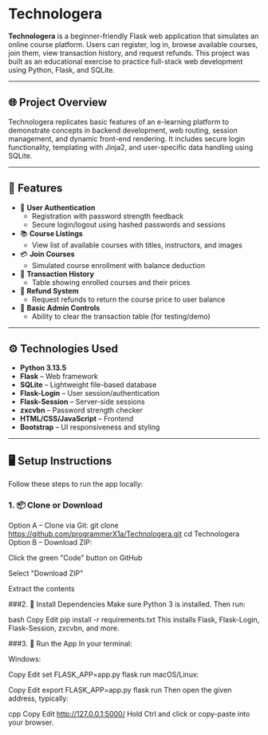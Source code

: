 
# Technologera

**Technologera** is a beginner-friendly Flask web application that simulates an online course platform. Users can register, log in, browse available courses, join them, view transaction history, and request refunds. This project was built as an educational exercise to practice full-stack web development using Python, Flask, and SQLite.

---

## 🌐 Project Overview

Technologera replicates basic features of an e-learning platform to demonstrate concepts in backend development, web routing, session management, and dynamic front-end rendering. It includes secure login functionality, templating with Jinja2, and user-specific data handling using SQLite.

---

## 🚀 Features

- 🔐 **User Authentication**
  - Registration with password strength feedback
  - Secure login/logout using hashed passwords and sessions
- 📚 **Course Listings**
  - View list of available courses with titles, instructors, and images
- 💳 **Join Courses**
  - Simulated course enrollment with balance deduction
- 📜 **Transaction History**
  - Table showing enrolled courses and their prices
- 🔁 **Refund System**
  - Request refunds to return the course price to user balance
- 🧾 **Basic Admin Controls**
  - Ability to clear the transaction table (for testing/demo)

---

## ⚙️ Technologies Used

- **Python 3.13.5**
- **Flask** – Web framework
- **SQLite** – Lightweight file-based database
- **Flask-Login** – User session/authentication
- **Flask-Session** – Server-side sessions
- **zxcvbn** – Password strength checker
- **HTML/CSS/JavaScript** – Frontend
- **Bootstrap** – UI responsiveness and styling

---
  ## 🖥️ Setup Instructions

Follow these steps to run the app locally:

### 1. 📦 Clone or Download

Option A – Clone via Git:
git clone https://github.com/programmerX1a/Technologera.git
cd Technologera
Option B – Download ZIP:

Click the green "Code" button on GitHub

Select "Download ZIP"

Extract the contents

###2. 🐍 Install Dependencies
Make sure Python 3 is installed. Then run:

bash
Copy
Edit
pip install -r requirements.txt
This installs Flask, Flask-Login, Flask-Session, zxcvbn, and more.

###3. 🚦 Run the App
In your terminal:

Windows:


Copy
Edit
set FLASK_APP=app.py
flask run
macOS/Linux:


Copy
Edit
export FLASK_APP=app.py
flask run
Then open the given address, typically:

cpp
Copy
Edit
http://127.0.0.1:5000/
Hold Ctrl and click or copy-paste into your browser.
